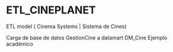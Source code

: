 # ETL_CINEPLANET
ETL model ( Cinema Systems | Sistema de Cines) 

Carga de base de datos GestionCine a datamart DM_Cine 
Ejemplo académico
